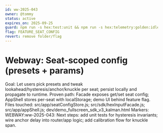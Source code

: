```yaml
---
id: ww-2025-043
owner: @tommy
status: active
expires_on: 2025-09-25
guard: npm run -s hex:test:unit && npm run -s hex:telemetry:golden:idle && npm run -s hex:telemetry:golden:twohands
flag: FEATURE_SEAT_CONFIG
revert: remove folder/flag
---
```

# Webway: Seat-scoped config (presets + params)
Goal: Let users pick presets and tweak lookahead/hysteresis/anchor/knuckle per seat; persist locally and propagate to runtime.
Proven path: Facade exposes get/set seat config; AppShell stores per-seat with localStorage; demo UI behind feature flag.
Files touched: src/app/seatConfigStore.js; src/sdk/hexInputFacade.js; src/app/appShell.js; dev/demo_fullscreen_sdk_v3_kalman.html
Markers: WEBWAY:ww-2025-043:
Next steps: add unit tests for hysteresis invariants; wire anchor delay into router/app logic; add calibration flow for knuckle span.
